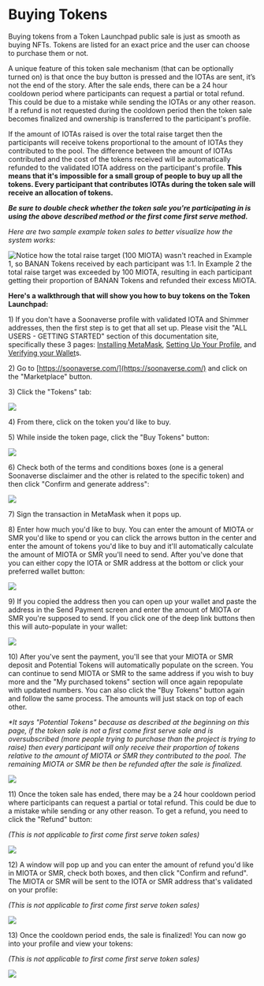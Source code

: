 # Buying Tokens

Buying tokens from a Token Launchpad public sale is just as smooth as buying NFTs. Tokens are listed for an exact price and the user can choose to purchase them or not.

A unique feature of this token sale mechanism (that can be optionally turned on) is that once the buy button is pressed and the IOTAs are sent, it’s not the end of the story. After the sale ends, there can be a 24 hour cooldown period where participants can request a partial or total refund. This could be due to a mistake while sending the IOTAs or any other reason. If a refund is not requested during the cooldown period then the token sale becomes finalized and ownership is transferred to the participant's profile.

If the amount of IOTAs raised is over the total raise target then the participants will receive tokens proportional to the amount of IOTAs they contributed to the pool. The difference between the amount of IOTAs contributed and the cost of the tokens received will be automatically refunded to the validated IOTA address on the participant's profile. **This means that it's impossible for a small group of people to buy up all the tokens. Every participant that contributes IOTAs during the token sale will receive an allocation of tokens.**

_**Be sure to double check whether the token sale you're participating in is using the above described method or the first come first serve method.**_



_Here are two sample example token sales to better visualize how the system works:_

![Notice how the total raise target (100 MIOTA) wasn't reached in Example 1, so BANAN Tokens received by each participant was 1:1. In Example 2 the total raise target was exceeded by 100 MIOTA, resulting in each participant getting their proportion of BANAN Tokens and refunded their excess MIOTA.](<../../.gitbook/assets/image (33).png>)



**Here's a walkthrough that will show you how to buy tokens on the Token Launchpad:**



1\) If you don't have a Soonaverse profile with validated IOTA and Shimmer addresses, then the first step is to get that all set up. Please visit the "ALL USERS - GETTING STARTED" section of this documentation site, specifically these 3 pages: [Installing MetaMask](../../all-users-getting-started/installing-metamask/), [Setting Up Your Profile](../../all-users-getting-started/setting-up-your-profile/), and [Verifying your Wallet](../../all-users-getting-started/verifying-your-wallets.md)s.

2\) Go to [https://soonaverse.com/](https://soonaverse.com/) and click on the "Marketplace" button.

3\) Click the "Tokens" tab:

![](<../../.gitbook/assets/image (36).png>)

4\) From there, click on the token you'd like to buy.

5\) While inside the token page, click the "Buy Tokens" button:

![](<../../.gitbook/assets/image (15).png>)

6\) Check both of the terms and conditions boxes (one is a general Soonaverse disclaimer and the other is related to the specific token) and then click "Confirm and generate address":

![](<../../.gitbook/assets/image (37).png>)

7\) Sign the transaction in MetaMask when it pops up.

8\) Enter how much you'd like to buy. You can enter the amount of MIOTA or SMR you'd like to spend or you can click the arrows button in the center and enter the amount of tokens you'd like to buy and it'll automatically calculate the amount of MIOTA or SMR you'll need to send. After you've done that you can either copy the IOTA or SMR address at the bottom or click your preferred wallet button:

![](<../../.gitbook/assets/image (9) (1).png>)

9\) If you copied the address then you can open up your wallet and paste the address in the Send Payment screen and enter the amount of MIOTA or SMR you're supposed to send. If you click one of the deep link buttons then this will auto-populate in your wallet:

![](<../../.gitbook/assets/image (28).png>)

10\) After you've sent the payment, you'll see that your MIOTA or SMR deposit and Potential Tokens will automatically populate on the screen. You can continue to send MIOTA or SMR to the same address if you wish to buy more and the "My purchased tokens" section will once again repopulate with updated numbers. You can also click the "Buy Tokens" button again and follow the same process. The amounts will just stack on top of each other.

_\*It says "Potential Tokens" because as described at the beginning on this page, if the token sale is not a first come first serve sale and is oversubscribed (more people trying to purchase than the project is trying to raise) then every participant will only receive their proportion of tokens relative to the amount of MIOTA or SMR they contributed to the pool. The remaining MIOTA or SMR be then be refunded after the sale is finalized._

![](<../../.gitbook/assets/image (35).png>)

11\) Once the token sale has ended, there may be a 24 hour cooldown period where participants can request a partial or total refund. This could be due to a mistake while sending or any other reason. To get a refund, you need to click the "Refund" button:

_(This is not applicable to first come first serve token sales)_

![](<../../.gitbook/assets/image (1) (1) (3).png>)

12\) A window will pop up and you can enter the amount of refund you'd like in MIOTA or SMR, check both boxes, and then click "Confirm and refund". The MIOTA or SMR will be sent to the IOTA or SMR address that's validated on your profile:

_(This is not applicable to first come first serve token sales)_

![](<../../.gitbook/assets/image (11) (2).png>)

13\) Once the cooldown period ends, the sale is finalized! You can now go into your profile and view your tokens:

_(This is not applicable to first come first serve token sales)_

![](<../../.gitbook/assets/image (3) (2).png>)


